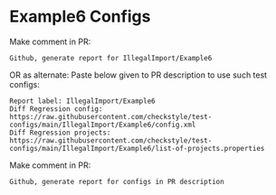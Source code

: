 # Example6 Configs
Make comment in PR:
```
Github, generate report for IllegalImport/Example6
```
OR as alternate:
Paste below given to PR description to use such test configs:
```
Report label: IllegalImport/Example6
Diff Regression config: https://raw.githubusercontent.com/checkstyle/test-configs/main/IllegalImport/Example6/config.xml
Diff Regression projects: https://raw.githubusercontent.com/checkstyle/test-configs/main/IllegalImport/Example6/list-of-projects.properties
```
Make comment in PR:
```
Github, generate report for configs in PR description
```
